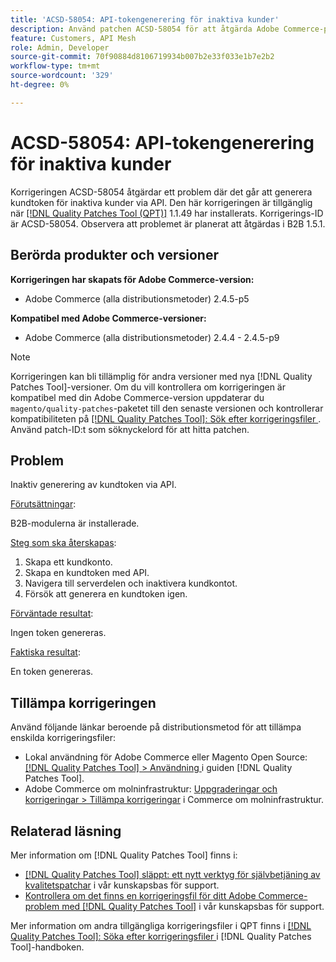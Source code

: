 ```yaml
---
title: 'ACSD-58054: API-tokengenerering för inaktiva kunder'
description: Använd patchen ACSD-58054 för att åtgärda Adobe Commerce-problemet där det är möjligt att generera kundtoken för inaktiva kunder via API.
feature: Customers, API Mesh
role: Admin, Developer
source-git-commit: 70f90884d8106719934b007b2e33f033e1b7e2b2
workflow-type: tm+mt
source-wordcount: '329'
ht-degree: 0%

---
```


# ACSD-58054: API-tokengenerering för inaktiva kunder

Korrigeringen ACSD-58054 åtgärdar ett problem där det går att generera kundtoken för inaktiva kunder via API. Den här korrigeringen är tillgänglig när [[!DNL Quality Patches Tool (QPT)]](/help/announcements/adobe-commerce-announcements/magento-quality-patches-released-new-tool-to-self-serve-quality-patches.md) 1.1.49 har installerats. Korrigerings-ID är ACSD-58054. Observera att problemet är planerat att åtgärdas i B2B 1.5.1.

## Berörda produkter och versioner

**Korrigeringen har skapats för Adobe Commerce-version:**

* Adobe Commerce (alla distributionsmetoder) 2.4.5-p5

**Kompatibel med Adobe Commerce-versioner:**

* Adobe Commerce (alla distributionsmetoder) 2.4.4 - 2.4.5-p9

>[!NOTE]
>
>Korrigeringen kan bli tillämplig för andra versioner med nya [!DNL Quality Patches Tool]-versioner. Om du vill kontrollera om korrigeringen är kompatibel med din Adobe Commerce-version uppdaterar du `magento/quality-patches`-paketet till den senaste versionen och kontrollerar kompatibiliteten på [[!DNL Quality Patches Tool]: Sök efter korrigeringsfiler ](https://experienceleague.adobe.com/tools/commerce-quality-patches/index.html?lang=sv-SE). Använd patch-ID:t som söknyckelord för att hitta patchen.

## Problem

Inaktiv generering av kundtoken via API.

<u>Förutsättningar</u>:

B2B-modulerna är installerade.

<u>Steg som ska återskapas</u>:

1. Skapa ett kundkonto.
1. Skapa en kundtoken med API.
1. Navigera till serverdelen och inaktivera kundkontot.
1. Försök att generera en kundtoken igen.

<u>Förväntade resultat</u>:

Ingen token genereras.

<u>Faktiska resultat</u>:

En token genereras.

## Tillämpa korrigeringen

Använd följande länkar beroende på distributionsmetod för att tillämpa enskilda korrigeringsfiler:

* Lokal användning för Adobe Commerce eller Magento Open Source: [[!DNL Quality Patches Tool] > Användning ](https://experienceleague.adobe.com/docs/commerce-operations/tools/quality-patches-tool/usage.html?lang=sv-SE) i guiden [!DNL Quality Patches Tool].
* Adobe Commerce om molninfrastruktur: [Uppgraderingar och korrigeringar > Tillämpa korrigeringar](https://experienceleague.adobe.com/docs/commerce-cloud-service/user-guide/develop/upgrade/apply-patches.html?lang=sv-SE) i Commerce om molninfrastruktur.

## Relaterad läsning

Mer information om [!DNL Quality Patches Tool] finns i:

* [[!DNL Quality Patches Tool] släppt: ett nytt verktyg för självbetjäning av kvalitetspatchar](/help/announcements/adobe-commerce-announcements/magento-quality-patches-released-new-tool-to-self-serve-quality-patches.md) i vår kunskapsbas för support.
* [Kontrollera om det finns en korrigeringsfil för ditt Adobe Commerce-problem med  [!DNL Quality Patches Tool]](/help/support-tools/patches-available-in-qpt-tool/check-patch-for-magento-issue-with-magento-quality-patches.md) i vår kunskapsbas för support.

Mer information om andra tillgängliga korrigeringsfiler i QPT finns i [[!DNL Quality Patches Tool]: Söka efter korrigeringsfiler ](https://experienceleague.adobe.com/tools/commerce-quality-patches/index.html?lang=sv-SE) i [!DNL Quality Patches Tool]-handboken.
